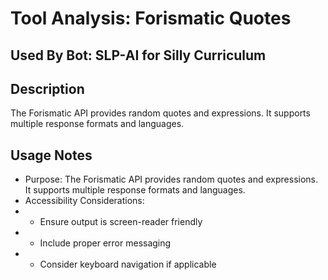# Tool Analysis: Forismatic Quotes

## Used By Bot: SLP-AI for Silly Curriculum

## Description
The Forismatic API provides random quotes and expressions. It supports multiple response formats and languages.


## Usage Notes
- Purpose: The Forismatic API provides random quotes and expressions. It supports multiple response formats and languages.
- Accessibility Considerations:
- - Ensure output is screen-reader friendly
- - Include proper error messaging
- - Consider keyboard navigation if applicable
